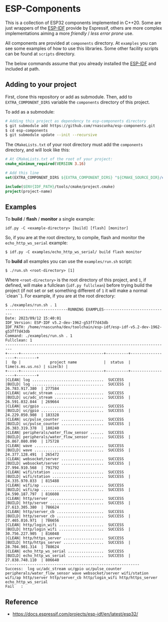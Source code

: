 # ESP-Components

This is a collection of ESP32 components implemented in C++20. Some are just wrappers of the [ESP-IDF](https://docs.espressif.com/projects/esp-idf/en/latest/esp32/) provide by Espressif, others are more complex implementations aiming a more _friendly_ / _less error prone_ use.

All components are provided at `components` directory. At `examples` you can see some examples of how to use this libraries. Some other facility scripts can be found at `scripts` directory.

The below commands assume that you already installed the [ESP-IDF](https://docs.espressif.com/projects/esp-idf/en/latest/esp32/get-started/index.html) and included at path.

## Adding to your project

First, clone this repository or add as submodule. Then, add to `EXTRA_COMPONENT_DIRS` variable the `components` directory of this project.

To add as a submodule:
```bash
# Adding this project as dependency to esp-components directory
$ git submodule add https://github.com/rnascunha/esp-components.git
$ cd esp-components
$ git submodule update --init --recursive
```
The `CMakeLists.txt` of your root directory must add the `components` directory, and will look like this:

```CMake
# At CMakeLists.txt of the root of your project:
cmake_minimum_required(VERSION 3.16)

# Add this line
set(EXTRA_COMPONENT_DIRS ${EXTRA_COMPONENT_DIRS} "${CMAKE_SOURCE_DIR}/esp-components/components")

include($ENV{IDF_PATH}/tools/cmake/project.cmake)
project(project-name)
```

## Examples

To **build** / **flash** / **monitor** a single example:
```
idf.py -C <example-directory> [build] [flash] [monitor]
```
So, if you are at the root directory, to compile, flash and monitor the `echo_http_ws_serial` example:
```
$ idf.py -C examples/echo_http_ws_serial/ build flash monitor
```
To **build** all examples you can use the `examples/run.sh` script:
```
$ ./run.sh <root-directory> [1]
```
Where `<root-directory>` is the root directory of this project, and `1`, if defined, will make a fullclean (`idf.py fullclean`) before trying build the project (if not set or set something different of `1` it will make a normal `clean``). For example, if you are at the root directory:
```
$ ./examples/run.sh . 1
----------------------------RUNNING EXAMPLES-----------------------------
Date: 2023/09/12 15:40:01
IDF_Version: ESP-IDF v5.2-dev-1962-g53ff7d43db
IDF_PATH: /home/rnascunha/dev/toolchain/esp-idf/esp-idf-v5.2-dev-1962-g53ff7d43db
Command: ./examples/run.sh . 1
Fullclean: 1
-------------------------------------------------------------------------
+-----+-------------------------------------+----------+------------------+---------+
|  Op |             project name            |  status  | time(s.ms.us.ns) | size(b) |
+-----+-------------------------------------+----------+------------------+---------+
|CLEAN| log ................................  SUCCESS
|BUILD| log ................................  SUCCESS  |  26.783.917.380  | 277584
|CLEAN| uc/adc_stream ......................  SUCCESS
|BUILD| uc/adc_stream ......................  SUCCESS  |  26.591.032.844  | 269664
|CLEAN| uc/gpio ............................  SUCCESS
|BUILD| uc/gpio ............................  SUCCESS  |  24.229.050.908  | 183328
|CLEAN| uc/pulse_counter ...................  SUCCESS
|BUILD| uc/pulse_counter ...................  SUCCESS  |  26.383.319.378  | 180240
|CLEAN| peripherals/water_flow_sensor ......  SUCCESS
|BUILD| peripherals/water_flow_sensor ......  SUCCESS  |  26.867.080.090  | 175728
|CLEAN| wave ...............................  SUCCESS
|BUILD| wave ...............................  SUCCESS  |  24.377.128.491  | 265472
|CLEAN| websocket/server ...................  SUCCESS
|BUILD| websocket/server ...................  SUCCESS  |  27.994.910.568  | 791792
|CLEAN| wifi/station .......................  SUCCESS
|BUILD| wifi/station .......................  SUCCESS  |  24.335.970.833  | 815488
|CLEAN| wifi/ap ............................  SUCCESS
|BUILD| wifi/ap ............................  SUCCESS  |  24.590.187.797  | 816608
|CLEAN| http/server ........................  SUCCESS
|BUILD| http/server ........................  SUCCESS  |  27.613.305.380  | 786624
|CLEAN| http/server_cb .....................  SUCCESS
|BUILD| http/server_cb .....................  SUCCESS  |  27.465.016.971  | 786656
|CLEAN| http/login_wifi ....................  SUCCESS
|BUILD| http/login_wifi ....................  SUCCESS  |  30.756.227.905  | 816048
|CLEAN| http/https_server ..................  SUCCESS
|BUILD| http/https_server ..................  SUCCESS  |  28.704.901.314  | 788624
|CLEAN| echo_http_ws_serial ................  SUCCESS
|BUILD| echo_http_ws_serial ................  SUCCESS  |  27.838.748.110  | 806640
------------------------------------------------------------
Success:  log uc/adc_stream uc/gpio uc/pulse_counter peripherals/water_flow_sensor wave websocket/server wifi/station wifi/ap http/server http/server_cb http/login_wifi http/https_server echo_http_ws_serial
Fail   : 
```

## Reference

* https://docs.espressif.com/projects/esp-idf/en/latest/esp32/
